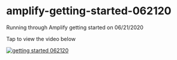 # amplify-getting-started-062120
Running through Amplify getting started on 06/21/2020

Tap to view the video below

[![getting started 062120](http://img.youtube.com/vi/-tTsGp5oYTM/0.jpg)](http://www.youtube.com/watch?v=-tTsGp5oYTM "getting started 062120")
